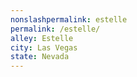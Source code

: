 ```yaml
---
﻿nonslashpermalink: estelle
permalink: /estelle/
alley: Estelle
city: Las Vegas
state: Nevada
---
```

